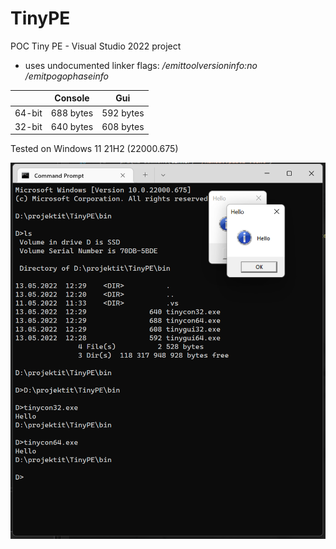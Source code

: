 # TinyPE
POC Tiny PE - Visual Studio 2022 project
  - uses undocumented linker flags: */emittoolversioninfo:no /emitpogophaseinfo*

|           | Console    | Gui       |
|-----------|------------|-----------|
| 64-bit    | 688 bytes  | 592 bytes |
| 32-bit    | 640 bytes  | 608 bytes |



Tested on Windows 11 21H2 (22000.675)

<img width="1095" alt="readme_image" src="readmeimage.png">



